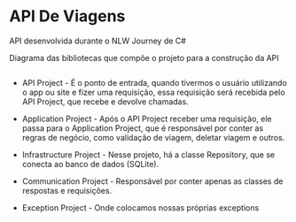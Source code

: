 # API De Viagens
API desenvolvida durante o NLW Journey de C#

Diagrama das bibliotecas que compõe o projeto para a construção da API

 <img src="https://github.com/Sasa-G/API-de-Viagem/assets/142459272/0f1ca149-5165-4016-80ed-42eef66bdeee" alt="">



- API Project - É o ponto de entrada, quando tivermos o usuário utilizando o app ou site e fizer uma requisição, essa requisição será recebida pelo API Project, que recebe e devolve chamadas.

- Application Project - Após o API Project receber uma requisição, ele passa para o Application Project, que é responsável por conter as regras de negócio, como validação de viagem, deletar viagem e outros.

- Infrastructure Project - Nesse projeto, há a classe Repository, que se conecta ao banco de dados (SQLite).

- Communication Project - Responsável por conter apenas as classes de respostas e requisições.

- Exception Project - Onde colocamos nossas próprias exceptions
